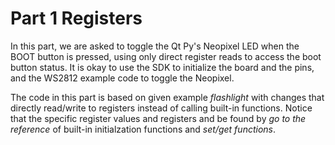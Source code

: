 # Part 1 Registers

In this part, we are asked to toggle the Qt Py's Neopixel LED when the BOOT button is pressed, using only direct register reads to access the boot button status. It is okay to use the SDK to initialize the board and the pins, and the WS2812 example code to toggle the Neopixel.

The code in this part is based on given example *flashlight* with changes that directly read/write to registers instead of calling built-in functions. Notice that the specific register values and registers and be found by *go to the reference* of built-in initialzation functions and *set/get functions*.
